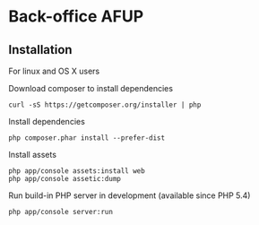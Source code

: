 # Back-office AFUP

## Installation

For linux and OS X users

Download composer to install dependencies

    curl -sS https://getcomposer.org/installer | php

Install dependencies

    php composer.phar install --prefer-dist

Install assets

    php app/console assets:install web
    php app/console assetic:dump 

Run build-in PHP server in development (available since PHP 5.4)

    php app/console server:run 
